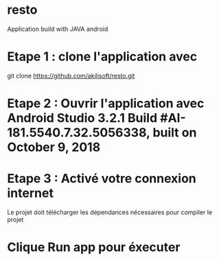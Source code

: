 # resto
Application build with JAVA android

# Etape 1 : clone l'application avec 
git clone https://github.com/akilisoft/resto.git

# Etape 2 : Ouvrir l'application avec  Android Studio 3.2.1 Build #AI-181.5540.7.32.5056338, built on October 9, 2018

# Etape 3 : Activé votre connexion internet
Le projet doit télécharger les dépendances nécessaires pour compiler le projet

# Clique Run app pour éxecuter

